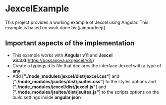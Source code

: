 # JexcelExample

This project provides a working example of Jexcel using Angular. This example is based on work done by [jainpradeep].

## Important aspects of the implementation
- This example works with **Angular v11** and **Jexcel v3.3.0**(https://bossanova.uk/jexcel/v3/)
- Create a typings.d.ts file that declares the interface Jexcel with a type of **any** .
- Add [**"./node_modules/jexcel/dist/jexcel.css"**] and [**"./node_modules/jsuites/dist/jsuites.css"**] to the styles options and [**"./node_modules/jexcel/dist/jexcel.js"**] and [**"./node_modules/jsuites/dist/jsuites.js"**] to the scripts options on the build settings inside **angular.json**